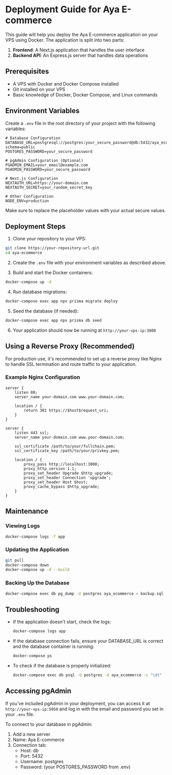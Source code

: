 # Deployment Guide for Aya E-commerce

This guide will help you deploy the Aya E-commerce application on your VPS using Docker. The application is split into two parts:

1. **Frontend**: A Next.js application that handles the user interface
2. **Backend API**: An Express.js server that handles data operations

## Prerequisites

- A VPS with Docker and Docker Compose installed
- Git installed on your VPS
- Basic knowledge of Docker, Docker Compose, and Linux commands

## Environment Variables

Create a `.env` file in the root directory of your project with the following variables:

```
# Database Configuration
DATABASE_URL=postgresql://postgres:your_secure_password@db:5432/aya_ecommerce?schema=public
POSTGRES_PASSWORD=your_secure_password

# pgAdmin Configuration (Optional)
PGADMIN_EMAIL=your_email@example.com
PGADMIN_PASSWORD=your_secure_password

# Next.js Configuration
NEXTAUTH_URL=https://your-domain.com
NEXTAUTH_SECRET=your_random_secret_key

# Other Configuration
NODE_ENV=production
```

Make sure to replace the placeholder values with your actual secure values.

## Deployment Steps

1. Clone your repository to your VPS:

```bash
git clone https://your-repository-url.git
cd aya-ecommerce
```

2. Create the `.env` file with your environment variables as described above.

3. Build and start the Docker containers:

```bash
docker-compose up -d
```

4. Run database migrations:

```bash
docker-compose exec app npx prisma migrate deploy
```

5. Seed the database (if needed):

```bash
docker-compose exec app npx prisma db seed
```

6. Your application should now be running at `http://your-vps-ip:3000`

## Using a Reverse Proxy (Recommended)

For production use, it's recommended to set up a reverse proxy like Nginx to handle SSL termination and route traffic to your application.

### Example Nginx Configuration

```nginx
server {
    listen 80;
    server_name your-domain.com www.your-domain.com;
    
    location / {
        return 301 https://$host$request_uri;
    }
}

server {
    listen 443 ssl;
    server_name your-domain.com www.your-domain.com;
    
    ssl_certificate /path/to/your/fullchain.pem;
    ssl_certificate_key /path/to/your/privkey.pem;
    
    location / {
        proxy_pass http://localhost:3000;
        proxy_http_version 1.1;
        proxy_set_header Upgrade $http_upgrade;
        proxy_set_header Connection 'upgrade';
        proxy_set_header Host $host;
        proxy_cache_bypass $http_upgrade;
    }
}
```

## Maintenance

### Viewing Logs

```bash
docker-compose logs -f app
```

### Updating the Application

```bash
git pull
docker-compose down
docker-compose up -d --build
```

### Backing Up the Database

```bash
docker-compose exec db pg_dump -U postgres aya_ecommerce > backup.sql
```

## Troubleshooting

- If the application doesn't start, check the logs:
  ```bash
  docker-compose logs app
  ```

- If the database connection fails, ensure your DATABASE_URL is correct and the database container is running:
  ```bash
  docker-compose ps
  ```

- To check if the database is properly initialized:
  ```bash
  docker-compose exec db psql -U postgres -d aya_ecommerce -c "\dt"
  ```

## Accessing pgAdmin

If you've included pgAdmin in your deployment, you can access it at `http://your-vps-ip:5050` and log in with the email and password you set in your `.env` file.

To connect to your database in pgAdmin:
1. Add a new server
2. Name: Aya E-commerce
3. Connection tab:
   - Host: db
   - Port: 5432
   - Username: postgres
   - Password: (your POSTGRES_PASSWORD from .env)

